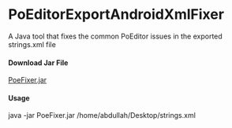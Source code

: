 # PoEditorExportAndroidXmlFixer
A Java tool that fixes the common PoEditor issues in the exported strings.xml file 
#### Download Jar File
[PoeFixer.jar](https://github.com/abdallaadelessa/PoEditorExportAndroidXmlFixer/blob/master/PoeFixer.jar)
#### Usage
java -jar PoeFixer.jar /home/abdullah/Desktop/strings.xml
